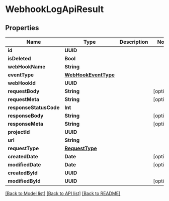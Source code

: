 # WebhookLogApiResult

## Properties
Name | Type | Description | Notes
------------ | ------------- | ------------- | -------------
**id** | **UUID** |  | 
**isDeleted** | **Bool** |  | 
**webHookName** | **String** |  | 
**eventType** | [**WebHookEventType**](WebHookEventType.md) |  | 
**webHookId** | **UUID** |  | 
**requestBody** | **String** |  | [optional] 
**requestMeta** | **String** |  | [optional] 
**responseStatusCode** | **Int** |  | 
**responseBody** | **String** |  | [optional] 
**responseMeta** | **String** |  | [optional] 
**projectId** | **UUID** |  | 
**url** | **String** |  | 
**requestType** | [**RequestType**](RequestType.md) |  | 
**createdDate** | **Date** |  | [optional] 
**modifiedDate** | **Date** |  | [optional] 
**createdById** | **UUID** |  | 
**modifiedById** | **UUID** |  | [optional] 

[[Back to Model list]](../README.md#documentation-for-models) [[Back to API list]](../README.md#documentation-for-api-endpoints) [[Back to README]](../README.md)


